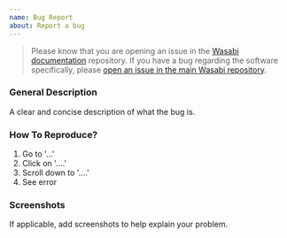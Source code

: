 ```yaml
---
name: Bug Report
about: Report a bug
---
```


> Please know that you are opening an issue in the [Wasabi documentation](https://docs.wasabiwallet.io) repository. If you have a bug regarding the software specifically, please [open an issue in the main Wasabi repository](https://github.com/zkSNACKs/WalletWasabi/issues/new/choose).

### General Description

A clear and concise description of what the bug is.

### How To Reproduce?

1. Go to '...'
2. Click on '....'
3. Scroll down to '....'
4. See error

### Screenshots

If applicable, add screenshots to help explain your problem.
